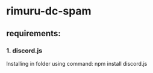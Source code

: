 # rimuru-dc-spam

## requirements:

### <p align="left">1. discord.js</p>

Installing in folder using command:
npm install discord.js
